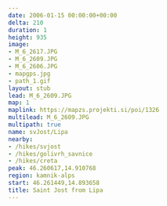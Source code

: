 ```yaml
---
date: 2006-01-15 00:00:00+00:00
delta: 210
duration: 1
height: 935
image:
- M_6_2617.JPG
- M_6_2609.JPG
- M_6_2606.JPG
- mapgps.jpg
- path_1.gif
layout: stub
lead: M_6_2609.JPG
map: 1
maplink: https://mapzs.projekti.si/poi/1326
multilead: M_6_2609.JPG
multipath: true
name: svJost/Lipa
nearby:
- /hikes/svjost
- /hikes/golivrh_savnice
- /hikes/creta
peak: 46.260617,14.910768
region: kamnik-alps
start: 46.261449,14.893658
title: Saint Jost from Lipa
---
```

